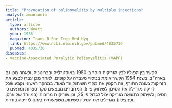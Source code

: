 ```yaml
---
title: "Provocation of poliomyelitis by multiple injections"
analyst: amantonio
article:
  type: article
  authors: Wyatt
  year: 1985
  magazine: Trans R Soc Trop Med Hyg
  link: https://www.ncbi.nlm.nih.gov/pubmed/4035736
  pubmed: 4035736
diseases:
- Vaccine-Associated Paralytic Poliomyelitis (VAPP)
---
```


הקשר בין הפוליו לבין הזריקות הוכר ב-1950 באוסטרליה ובבריטניה, ולאחר מכן גם בארה"ב. בשנת 1954 הקשר אומת בניסויי מעבדה על קופים. לאחר מכן עברו לבצע את הזריקות בעונת החורף, וזה הקטין את מקרי השיתוק עד מאוד. במחקר ראשוני נקבע שכל זריקה מגדילה את הסיכון לשיתוק פי 5.
המחברים מבצעים סקר ספרות ומראים כי הסיכון לשיתוק כתוצאה מזריקה יכול לגדול פי 25, וכן שזריקות מרובות (במיוחד של ארסן ופניצילין) מגדילים את הסיכון לשיתוק משמעותית ביחס לזריקה בודדת.
